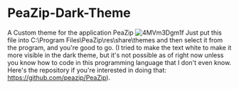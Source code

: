 # PeaZip-Dark-Theme
A Custom theme for the application PeaZip
![4MVm3Dgm1f](https://user-images.githubusercontent.com/119701717/227631814-381dba0f-9eda-46b8-8f29-b526273bb4b5.png)
Just put this file into C:\Program Files\PeaZip\res\share\themes and then select it from the program, and you're good to go. (I tried to make the text white to make it more visible in the dark theme, but it's not possible as of right now unless you know how to code in this programming language that I don't even know. Here's the repository if you're interested in doing that: https://github.com/peazip/PeaZip).

